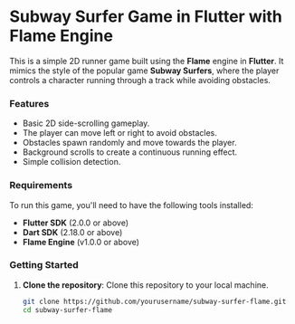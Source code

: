 # Subway Surfer Game in Flutter with Flame Engine

This is a simple 2D runner game built using the **Flame** engine in **Flutter**. It mimics the style of the popular game **Subway Surfers**, where the player controls a character running through a track while avoiding obstacles.

### Features
- Basic 2D side-scrolling gameplay.
- The player can move left or right to avoid obstacles.
- Obstacles spawn randomly and move towards the player.
- Background scrolls to create a continuous running effect.
- Simple collision detection.

### Requirements
To run this game, you'll need to have the following tools installed:
- **Flutter SDK** (2.0.0 or above)
- **Dart SDK** (2.18.0 or above)
- **Flame Engine** (v1.0.0 or above)

### Getting Started

1. **Clone the repository**:
   Clone this repository to your local machine.
   ```bash
   git clone https://github.com/yourusername/subway-surfer-flame.git
   cd subway-surfer-flame
